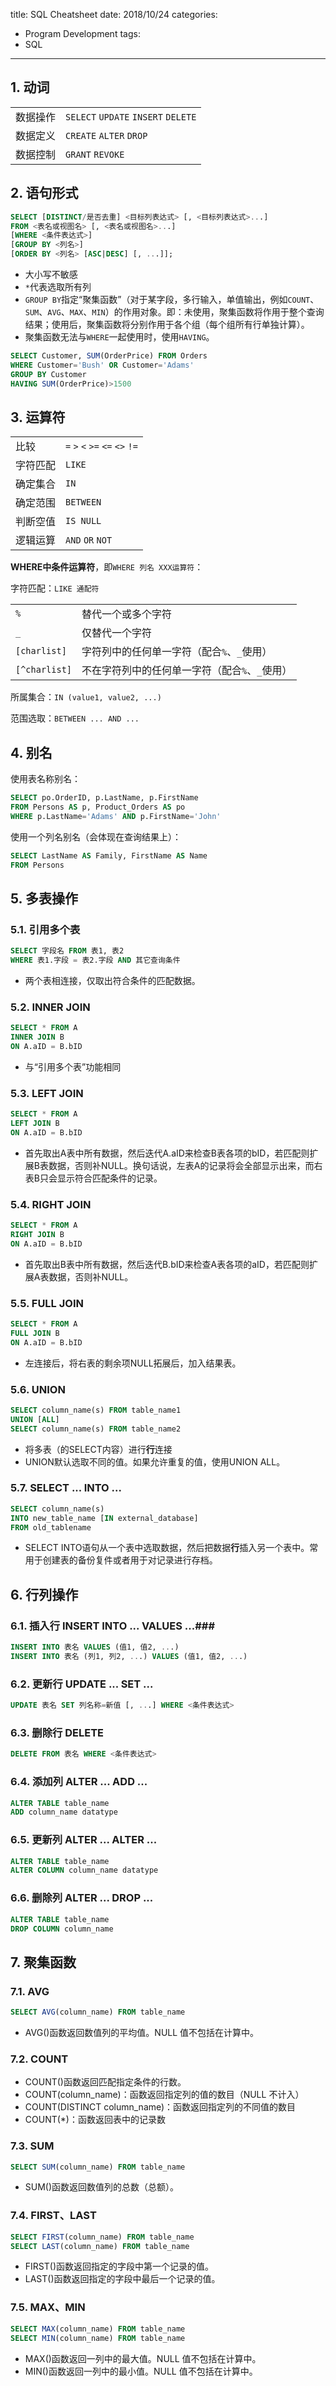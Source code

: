 title: SQL Cheatsheet
date: 2018/10/24
categories:
- Program Development
tags:
- SQL
---


## 1. 动词 ##

|||
|---|---|
|数据操作|`SELECT`  `UPDATE`  `INSERT`  `DELETE`|
|数据定义|`CREATE`  `ALTER`  `DROP`|
|数据控制|`GRANT`  `REVOKE`|


## 2. 语句形式 ##

```sql
SELECT [DISTINCT/是否去重] <目标列表达式> [, <目标列表达式>...]
FROM <表名或视图名> [, <表名或视图名>...]
[WHERE <条件表达式>]
[GROUP BY <列名>]
[ORDER BY <列名> [ASC|DESC] [, ...]];

```

- 大小写不敏感
- `*`代表选取所有列
- `GROUP BY`指定“聚集函数”（对于某字段，多行输入，单值输出，例如`COUNT`、`SUM`、`AVG`、`MAX`、`MIN`）的作用对象。即：未使用，聚集函数将作用于整个查询结果；使用后，聚集函数将分别作用于各个组（每个组所有行单独计算）。
- 聚集函数无法与`WHERE`一起使用时，使用`HAVING`。

```sql
SELECT Customer, SUM(OrderPrice) FROM Orders
WHERE Customer='Bush' OR Customer='Adams'
GROUP BY Customer
HAVING SUM(OrderPrice)>1500
```


## 3. 运算符 ##

|||
|---|---|
|比较|`=`  `>`  `<`  `>=`  `<=`  `<>`  `!=`|
|字符匹配|`LIKE`|
|确定集合|`IN`|
|确定范围|`BETWEEN`|
|判断空值|`IS NULL`|
|逻辑运算|`AND`  `OR`  `NOT`|

**WHERE中条件运算符**，即`WHERE 列名 XXX运算符`：

字符匹配：`LIKE 通配符`

|||
|---|---|
|`%`|替代一个或多个字符|
|`_`|仅替代一个字符|
|`[charlist]`|字符列中的任何单一字符（配合`%`、`_`使用）|
|`[^charlist]`|不在字符列中的任何单一字符（配合`%`、`_`使用）|

所属集合：`IN (value1, value2, ...)`

范围选取：`BETWEEN ... AND ...`


## 4. 别名 ##

使用表名称别名：

```sql
SELECT po.OrderID, p.LastName, p.FirstName
FROM Persons AS p, Product_Orders AS po
WHERE p.LastName='Adams' AND p.FirstName='John'
```

使用一个列名别名（会体现在查询结果上）：

```sql
SELECT LastName AS Family, FirstName AS Name
FROM Persons
```


## 5. 多表操作 ##

### 5.1. 引用多个表 ###

```sql
SELECT 字段名 FROM 表1, 表2
WHERE 表1.字段 = 表2.字段 AND 其它查询条件
```

- 两个表相连接，仅取出符合条件的匹配数据。


### 5.2. INNER JOIN ###

```sql
SELECT * FROM A
INNER JOIN B
ON A.aID = B.bID
```

- 与“引用多个表”功能相同


### 5.3. LEFT JOIN ###

```sql
SELECT * FROM A
LEFT JOIN B
ON A.aID = B.bID
```

- 首先取出A表中所有数据，然后迭代A.aID来检查B表各项的bID，若匹配则扩展B表数据，否则补NULL。换句话说，左表A的记录将会全部显示出来，而右表B只会显示符合匹配条件的记录。


### 5.4. RIGHT JOIN ###

```sql
SELECT * FROM A
RIGHT JOIN B
ON A.aID = B.bID
```

- 首先取出B表中所有数据，然后迭代B.bID来检查A表各项的aID，若匹配则扩展A表数据，否则补NULL。


### 5.5. FULL JOIN ###

```sql
SELECT * FROM A
FULL JOIN B
ON A.aID = B.bID
```

- 左连接后，将右表的剩余项NULL拓展后，加入结果表。


### 5.6. UNION ###

```sql
SELECT column_name(s) FROM table_name1
UNION [ALL]
SELECT column_name(s) FROM table_name2
```

- 将多表（的SELECT内容）进行**行**连接
- UNION默认选取不同的值。如果允许重复的值，使用UNION ALL。


### 5.7. SELECT ... INTO ... ###

```sql
SELECT column_name(s)
INTO new_table_name [IN external_database]
FROM old_tablename
```

- SELECT INTO语句从一个表中选取数据，然后把数据**行**插入另一个表中。常用于创建表的备份复件或者用于对记录进行存档。


## 6. 行列操作 ##

### 6.1. 插入行 INSERT INTO ... VALUES ...###

```sql
INSERT INTO 表名 VALUES (值1, 值2, ...)
INSERT INTO 表名 (列1, 列2, ...) VALUES (值1, 值2, ...)
```


### 6.2. 更新行 UPDATE ... SET ... ###

```sql
UPDATE 表名 SET 列名称=新值 [, ...] WHERE <条件表达式>
```


### 6.3. 删除行 DELETE ###

```sql
DELETE FROM 表名 WHERE <条件表达式>
```


### 6.4. 添加列 ALTER ... ADD ... ###

```sql
ALTER TABLE table_name
ADD column_name datatype
```


### 6.5. 更新列 ALTER ... ALTER ... ###

```sql
ALTER TABLE table_name
ALTER COLUMN column_name datatype
```


### 6.6. 删除列 ALTER ... DROP ... ###

```sql
ALTER TABLE table_name 
DROP COLUMN column_name
```


## 7. 聚集函数 ##

### 7.1. AVG ###

```sql
SELECT AVG(column_name) FROM table_name
```

- AVG()函数返回数值列的平均值。NULL 值不包括在计算中。


### 7.2. COUNT ###

- COUNT()函数返回匹配指定条件的行数。
- COUNT(column_name)：函数返回指定列的值的数目（NULL 不计入）
- COUNT(DISTINCT column_name)：函数返回指定列的不同值的数目
- COUNT(*)：函数返回表中的记录数


### 7.3. SUM ###

```sql
SELECT SUM(column_name) FROM table_name
```

- SUM()函数返回数值列的总数（总额）。


### 7.4. FIRST、LAST ###

```sql
SELECT FIRST(column_name) FROM table_name
SELECT LAST(column_name) FROM table_name
```

- FIRST()函数返回指定的字段中第一个记录的值。
- LAST()函数返回指定的字段中最后一个记录的值。


### 7.5. MAX、MIN ###

```sql
SELECT MAX(column_name) FROM table_name
SELECT MIN(column_name) FROM table_name
```

- MAX()函数返回一列中的最大值。NULL 值不包括在计算中。
- MIN()函数返回一列中的最小值。NULL 值不包括在计算中。

